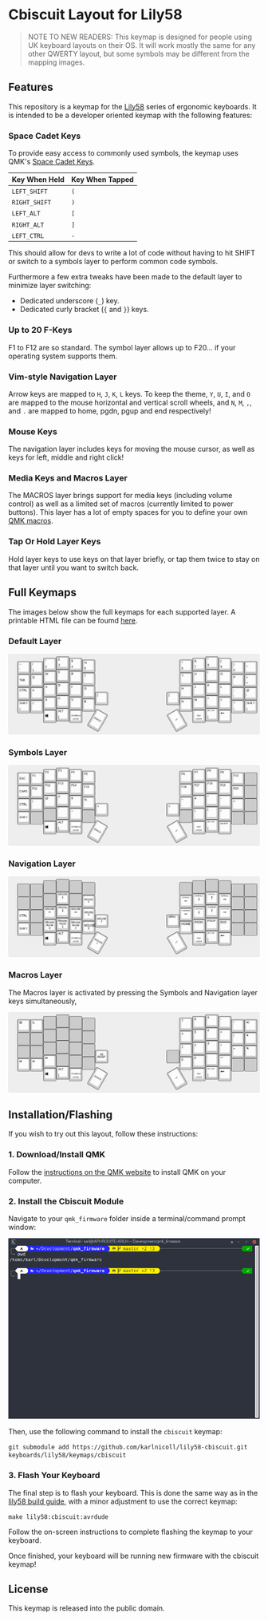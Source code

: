 # Cbiscuit Layout for Lily58

> NOTE TO NEW READERS: This keymap is designed for people using UK keyboard
> layouts on their OS. It will work mostly the same for any other QWERTY layout,
> but some symbols may be different from the mapping images.

## Features

This repository is a keymap for the [Lily58](https://github.com/kata0510/Lily58)
series of ergonomic keyboards. It is intended to be a developer oriented keymap
with the following features:

### Space Cadet Keys

To provide easy access to commonly used symbols, the keymap uses QMK's
[Space Cadet Keys](https://github.com/qmk/qmk_firmware/blob/master/docs/feature_space_cadet.md).

| Key When Held | Key When Tapped |
|---------------|-----------------|
|`LEFT_SHIFT`   | `(`             |
|`RIGHT_SHIFT`  | `)`             |
|`LEFT_ALT`     | `[`             |
|`RIGHT_ALT`    | `]`             |
|`LEFT_CTRL`    | `-`             |

This should allow for devs to write a lot of code without having to hit SHIFT or
switch to a symbols layer to perform common code symbols.

Furthermore a few extra tweaks have been made to the default layer to minimize
layer switching:

* Dedicated underscore (`_`) key.
* Dedicated curly bracket (`{` and `}`) keys.

### Up to 20 F-Keys

F1 to F12 are so standard. The symbol layer allows up to F20... if your
operating system supports them.

### Vim-style Navigation Layer

Arrow keys are mapped to `H`, `J`, `K`, `L` keys. To keep the theme, `Y`, `U`,
`I`, and `O` are mapped to the mouse horizontal and vertical scroll wheels, and
`N`, `M`, `,`, and `.` are mapped to home, pgdn, pgup and end respectively!

### Mouse Keys

The navigation layer includes keys for moving the mouse cursor, as well as keys
for left, middle and right click!

### Media Keys and Macros Layer

The MACROS layer brings support for media keys (including volume control) as
well as a limited set of macros (currently limited to power buttons). This layer
has a lot of empty spaces for you to define your own [QMK macros](https://github.com/qmk/qmk_firmware/blob/master/docs/feature_macros.md).

### Tap Or Hold Layer Keys

Hold layer keys to use keys on that layer briefly, or tap them twice to stay on
that layer until you want to switch back.

## Full Keymaps

The images below show the full keymaps for each supported layer. A printable
HTML file can be foumd [here](data/printable-keymap.html).

### Default Layer

![Default Layer](data/default-layer.png)

### Symbols Layer

![Symbols Layer](data/symbols-layer.png)

### Navigation Layer

![Navigation Layer](data/nav-layer.png)

### Macros Layer

The Macros layer is activated by pressing the Symbols and Navigation layer
keys simultaneously,

![Macros Layer](data/macro-layer.png)

## Installation/Flashing

If you wish to try out this layout, follow these instructions:

### 1. Download/Install QMK

Follow the [instructions on the QMK website](https://docs.qmk.fm/#/newbs_getting_started)
to install QMK on your computer.

### 2. Install the Cbiscuit Module

Navigate to your `qmk_firmware` folder inside a terminal/command prompt window:

![Sample Terminal View](data/readme-initial-terminal.png)

Then, use the following command to install the `cbiscuit` keymap:

```shell
git submodule add https://github.com/karlnicoll/lily58-cbiscuit.git keyboards/lily58/keymaps/cbiscuit
```

### 3. Flash Your Keyboard

The final step is to flash your keyboard. This is done the same way as in the
[lily58 build guide](https://github.com/kata0510/Lily58/blob/master/Pro/Doc/buildguide_en.md),
with a minor adjustment to use the correct keymap:

```shell
make lily58:cbiscuit:avrdude
```

Follow the on-screen instructions to complete flashing the keymap to your
keyboard.

Once finished, your keyboard will be running new firmware with the cbiscuit
keymap!

## License

This keymap is released into the public domain.
